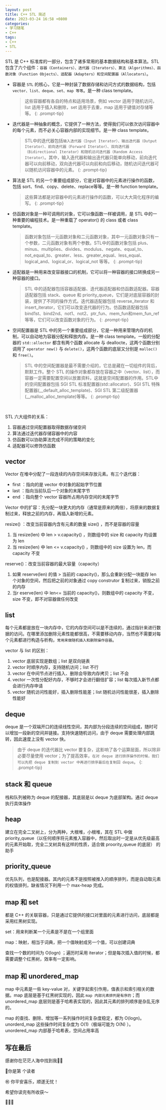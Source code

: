 ```yaml
---
layout: post
title: C++ STL 简述
date: 2023-03-24 16:58 +0800
categories:
- 学习随笔
- C++
tags:
- C++
- STL
---
```




STL 是 C++ 标准库的一部分，包含了诸多常用的基本数据结构和基本算法。STL包含了六个组件：`容器（Containers）、迭代器（Iterators）、算法（Algorithms）、函数对象（Function Objects）、适配器（Adapters）和空间配置器（Allocators）`。

- 容器是 `STL` 的核心，它是一种封装了数据存储和访问方式的数据结构，包括 `vector、list、deque、set、map 等等`。是一种 class template。

  > 这些容器都有各自的特点和适用场景，例如 vector 适用于随机访问，list 适用于插入和删除，set 适用于去重，map 适用于键值对存储等等。
  {: .prompt-tip}

- 迭代器是一种抽象的概念，它提供了一种方法，使得我们可以依次访问容器中的每个元素，而不必关心容器内部的实现细节。是一种 class template。

  > STL中的迭代器包括`输入迭代器（Input Iterator）、输出迭代器（Output Iterator）、前向迭代器（Forward Iterator）、双向迭代器（Bidirectional Iterator）和随机访问迭代器（Random Access Iterator）`。其中，输入迭代器和输出迭代器只能单向移动，前向迭代器可以向前移动，双向迭代器可以向前和向后移动，随机访问迭代器可以随机访问容器中的元素。
  {: .prompt-tip}

- 算法是 STL 的另一个重要组成部分，它是对容器中的元素进行操作的函数，包括 sort、find、copy、delete、replace等等。是一种 function template。

  > 这些算法都是对容器中的元素进行操作的函数，可以大大简化程序的编写。
  {: .prompt-tip}

- 仿函数对象是一种可调用的对象，它可以像函数一样被调用，是 STL 中的一种重要的编程技术。是一种重载了 operator() 的 class 或者 class template。

  > 函数对象包括一元函数对象和二元函数对象，其中一元函数对象只有一个参数，二元函数对象有两个参数。STL中的函数对象包括 plus、minus、multiplies、divides、modulus、negate、equal_to、not_equal_to、greater、less、greater_equal、less_equal、logical_and、logical_or、logical_not 等等。
  {: .prompt-tip}

- 适配器是一种用来改变容器接口的机制，它可以将一种容器的接口转换成另一种容器的接口。

  > STL 中的适配器包括容器适配器、迭代器适配器和仿函数适配器。容器适配器包括 stack、queue 和 priority_queue，它们是对底层容器的封装，提供了不同的操作方式。迭代器适配器包括 reverse_iterator 和 insert_iterator，它们可以改变迭代器的行为。仿函数适配器包括 bind1st、bind2nd、not1、not2、ptr_fun、mem_fun和mem_fun_ref 等等，它们可以改变函数对象的行为。
  {: .prompt-tip}

- 空间配置器是 STL 中的另一个重要组成部分，它是一种用来管理内存的机制，可以自动地为容器分配和释放内存。是一种 class template。一般的分配器的 `std::alloctor` 都含有两个函数 allocate 与 deallocte，这两个函数分别调用了 `operator new()` 与 `delete()`，这两个函数的底层又分别是 `malloc()` 和 `free()`。

  > STL 中的空间配置器是最不需要介绍的，它总是藏在一切组件的背后，默默工作。整个 STL 的操作对象都存放在容器之中（vector、list），而容器一定需要配置空间以放置资料，这就是空间配置器的作用。STL中的空间配置器包括 SGI STL 标准配置器(std::allocator)、SGI STL 特殊配置器(__default_alloc_template)、SGI STL 第二级配置器(__malloc_alloc_template)等等。
  {: .prompt-tip}

​      

STL 六大组件的关系：

1. 容器通过空间配置器取得数据存储空间
2. 算法通过迭代器存储容器中的内容
3. 仿函数可以协助算法完成不同的策略的变化
4. 适配器可以修饰仿函数



## vector

Vector 在堆中分配了一段连续的内存空间来存放元素。有三个迭代器：

- first ：指向的是 vector 中对象的起始字节位置
- last ：指向当前队后一个对象的末尾字节
- end ：指向整个 vector 容器所占用内存空间的末尾字节



Vector 中的扩容：先分配一块更大的内存（通常是原来的两倍），将原来的数据复制过来，释放之前的内存，再插入新增的元素。



resize() ：改变当前容器内含有元素的数量 size() ，而不是容器的容量

1. 当 resize(len) 中 len > v.capacity() ，则数组中的 size 和 capacity 均设置为 len
2. 当 resize(len) 中 len <= v.capacity() ，则数组中的 size 设置为 len，而 capacity 不变

reserve()：改变当前容器的最⼤容量（capacity）

1. 如果 reserve(len) 的值 > 当前的 capacity()，那么会重新分配⼀块能存 len 个对象的空间，然后把之前的对象通过 copy construtor 复制过来，销毁之前的内存
2. 当r eserve(len) 中 len<= 当前的 capacity()，则数组中的 capacity 不变，size 不变，即不对容器做任何改变

   

##  list

每个元素都是放在⼀块内存中，它的内存空间可以是不连续的，通过指针来进⾏数据的访问。在哪⾥添加删除元素性能都很⾼，不需要移动内存，当然也不需要对每个元素都进⾏构造与析构，`常用来做随机插入和删除操作容器`。



vector 与 list 的区别：

1. vector 底层实现是数组；list 是双向链表
2. vector 时顺序内存，支持随机访问；list 不行
3. vector 在中间节点进行插入、删除会导致内存拷贝；list 不会
4. vector 一次性分配好内存，不够时才会进行翻倍扩容；list 每次插入新节点都会进行内存申请
5. vector 随机访问性能好，插入删除性能差；list 随机访问性能很差，插入删除性能好

   

## deque

deque 是一个双端开口的连续线性空间，其内部为分段连续的空间组成，随时可以增加一段新的空间并链接。支持快速随机访问，由于 deque 需要处理内部跳转，因此速度上没有 vector 快。

> 由于 deque 的迭代器⽐ vector 要复杂，这影响了各个运算层⾯，所以除⾮必要尽量使⽤ vector；为了提⾼效率，`在对 deque 进⾏排序操作的时候，我们可以先把 deque 复制到 vector 中再进⾏排序最后在复制回 deque`。
{: .prompt-tip}

   

## stack 和 queue

栈和队列被称为 deque 的配接器，其底层是以 deque 为底部架构。通过 deque 执行具体操作

   

## heap

建立在完全二叉树上，分为两种，大根堆，小根堆，其在 STL 中做 priority_queue（以任何顺序将元素推入容器中，然后取出时一定是从优先级最高的元素开始取，完全二叉树具有这样的性质，适合做 proority_queue 的底层） 的助手

   

## priority_queue

优先队列，也是配接器。其内的元素不是按照被推⼊的顺序排列，⽽是⾃动取元素的权值排列，缺省情况下利⽤⼀个 max-heap 完成。

   

## map 和 set

都是 C++ 的关联容器，只是通过它提供的接口对里面的元素进行访问，底层都是采用红黑树实现。

set：用来判断某一个元素是不是在一个组里面

map：映射，相当于词典，把一个值映射成另一个值，可以创建词典

查找一个数的时间为 O(logn) ；遍历时采用 iterator；但是每次插入值的时候，都需要调整个红黑树，效率有一定影响。



## map 和 unordered_map

map 中元素是一些 key-value 对，关键字起索引作用，值表示和索引相关的数据。map 底层是基于红黑树实现的，因此 `map 内部元素排列是有序的`；而 unordered_map 底层则是基于哈希表实现的，因此其元素的排列顺序是杂乱无序的。

map 的查找、删除、增加等一系列操作时间复杂度稳定，都为 O(logn)。unorderd_map 这些操作时间复杂度为 O(1)（极端可能为 O(N) ）。unordered_map 内部基于哈希表，空间占用率高

   

## 写在最后

感谢你在茫茫人海中找到我🕵🏼

<script async src="//busuanzi.ibruce.info/busuanzi/2.3/busuanzi.pure.mini.js"></script>

<link rel="stylesheet" href="https://use.fontawesome.com/releases/v5.3.1/css/all.css" integrity="sha384-mzrmE5qonljUremFsqc01SB46JvROS7bZs3IO2EmfFsd15uHvIt+Y8vEf7N7fWAU" crossorigin="anonymous">

<span id="busuanzi_container_page_pv">🎉你是第 <span id="busuanzi_value_page_pv"><i class="fa fa-spinner fa-spin"></i>  </span> 个读者

㊗️ 你平安喜乐，顺遂无忧！

希望你读完有所收获～

🥂🥂🥂 
